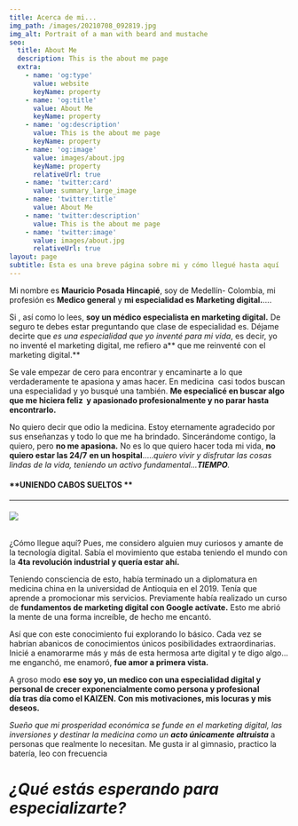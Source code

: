 ```yaml
---
title: Acerca de mi...
img_path: /images/20210708_092819.jpg
img_alt: Portrait of a man with beard and mustache
seo:
  title: About Me
  description: This is the about me page
  extra:
    - name: 'og:type'
      value: website
      keyName: property
    - name: 'og:title'
      value: About Me
      keyName: property
    - name: 'og:description'
      value: This is the about me page
      keyName: property
    - name: 'og:image'
      value: images/about.jpg
      keyName: property
      relativeUrl: true
    - name: 'twitter:card'
      value: summary_large_image
    - name: 'twitter:title'
      value: About Me
    - name: 'twitter:description'
      value: This is the about me page
    - name: 'twitter:image'
      value: images/about.jpg
      relativeUrl: true
layout: page
subtitle: Esta es una breve página sobre mi y cómo llegué hasta aquí
---
```

Mi nombre es **Mauricio Posada Hincapié**, soy de Medellín- Colombia, mi profesión es **Medico general** y **mi especialidad es Marketing digital.**....

Si , así como lo lees, **soy un médico especialista en marketing digital.** De seguro te debes estar preguntando que clase de especialidad es. Déjame decirte que *es una especialidad que yo inventé para mi vida*, es decir, yo no inventé el marketing digital, me refiero a\*\* que me reinventé con el marketing digital.\*\* 

Se vale empezar de cero para encontrar y encaminarte a lo que verdaderamente te apasiona y amas hacer. En medicina  casi todos buscan una especialidad y yo busqué una también. **Me especialicé en buscar algo que me hiciera feliz  y apasionado profesionalmente y no parar hasta encontrarlo.**

No quiero decir que odio la medicina. Estoy eternamente agradecido por sus enseñanzas y todo lo que me ha brindado. Sincerándome contigo, la quiero, pero **no me apasiona.** No es lo que quiero hacer toda mi vida, **no quiero estar las 24/7** **en un hospital**.....*quiero vivir y disfrutar las cosas lindas de la vida, teniendo un activo fundamental...**TIEMPO**.*

#### \*\*UNIENDO CABOS SUELTOS \*\*

***

###### ![](https://1.bp.blogspot.com/-6qczZEaL3zo/YKVE4VBGT_I/AAAAAAAAJdA/o6uWRwGsC5A34zbMxiAq3no07-jx3ISXQCLcBGAsYHQ/w416-h168/fondo%2Bgracias%2521%2521.jpg)

¿Cómo llegue aquí? Pues, me considero alguien muy curiosos y amante de la tecnología digital. Sabía el movimiento que estaba teniendo el mundo con la **4ta revolución industrial y quería estar ahí.**

Teniendo consciencia de esto, había terminado un a diplomatura en medicina china en la universidad de Antioquia en el 2019. Tenía que aprende a promocionar mis servicios. Previamente había realizado un curso de **fundamentos de marketing digital con Google actívate.** Esto me abrió la mente de una forma increíble, de hecho me encantó. 

Así que con este conocimiento fui explorando lo básico. Cada vez se habrían abanicos de conocimientos únicos posibilidades extraordinarias.  Inicié a enamorarme más y más de esta hermosa arte digital y te digo algo... me enganchó, me enamoró, **fue amor a primera vista.**

A groso modo **ese soy yo, un medico con una especialidad digital y personal de crecer exponencialmente como persona y profesional día tras día como el KAIZEN. Con mis motivaciones, mis locuras y mis deseos.**

*Sueño que mi prosperidad económica se funde en el marketing digital, las inversiones y destinar la medicina como un **acto únicamente altruista*** a personas que realmente lo necesitan. Me gusta ir al gimnasio, practico la batería, leo con frecuencia

####

# *¿Qué estás esperando para especializarte?*
